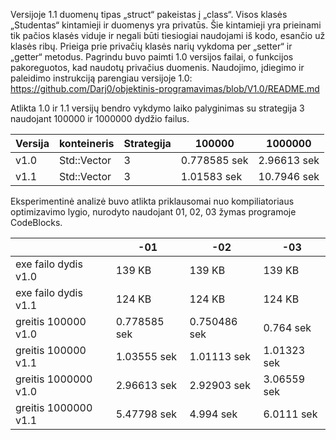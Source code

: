 Versijoje 1.1 duomenų tipas „struct“ pakeistas į „class“. Visos klasės „Studentas“ kintamieji ir duomenys yra privatūs. Šie kintamieji yra prieinami tik pačios klasės viduje ir negali būti tiesiogiai naudojami iš kodo, esančio už klasės ribų. Prieiga prie privačių klasės narių vykdoma per „setter“ ir „getter“ metodus. Pagrindu buvo paimti 1.0 versijos failai, o funkcijos pakoreguotos, kad naudotų privačius duomenis. Naudojimo, įdiegimo ir paleidimo instrukciją parengiau versijoje 1.0: https://github.com/Darj0/objektinis-programavimas/blob/V1.0/README.md

Atlikta 1.0 ir 1.1 versijų bendro vykdymo laiko palyginimas su strategija 3 naudojant 100000 ir 1000000 dydžio failus.

|     Versija     | konteineris |     Strategija    |   100000    |   1000000   |
|-----------------|-------------|-------------|-------------|-------------|
|     v1.0        | Std::Vector | 3| 0.778585 sek|  2.96613 sek  | 
|     v1.1        | Std::Vector   | 3 |  1.01583 sek| 10.7946 sek | 


Eksperimentinė analizė buvo atlikta priklausomai nuo kompiliatoriaus optimizavimo lygio, nurodyto naudojant 01, 02, 03 žymas programoje CodeBlocks.


|                    | -01  | -02  | -03  |
|--------------------|------|------|------|
| exe failo dydis v1.0 |   139 KB   |   139 KB   |   139 KB   |
| exe failo dydis v1.1 |  124 KB   |  124 KB    |   124 KB   |
| greitis 100000 v1.0  |   0.778585 sek    |  0.750486 sek    |    0.764 sek   |
| greitis 100000 v1.1  |   1.03555 sek   |  1.01113 sek    |    1.01323 sek   |
| greitis 1000000 v1.0 | 2.96613 sek     |   2.92903 sek   |    3.06559 sek   |
| greitis 1000000 v1.1 |   5.47798 sek    |   4.994 sek   |   6.0111 sek   |



